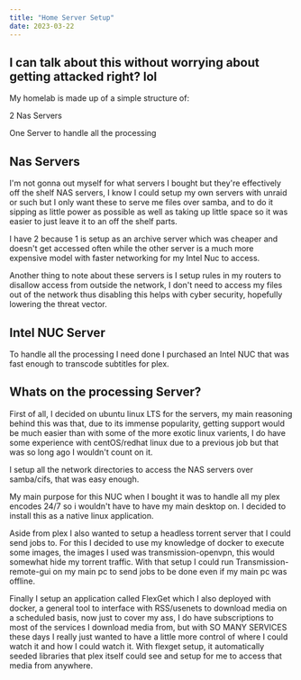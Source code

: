 ```yaml
---
title: "Home Server Setup"
date: 2023-03-22
---
```


## I can talk about this without worrying about getting attacked right? lol

My homelab is made up of a simple structure of:

2 Nas Servers

One Server to handle all the processing

## Nas Servers

I'm not gonna out myself for what servers I bought but they're effectively off the shelf NAS servers, I know I could setup my own servers with unraid or such but I only want these to serve me files over samba, and to do it sipping as little power as possible as well as taking up little space so it was easier to just leave it to an off the shelf parts.

I have 2 because 1 is setup as an archive server which was cheaper and doesn't get accessed often while the other server is a much more expensive model with faster networking for my Intel Nuc to access.

Another thing to note about these servers is I setup rules in my routers to disallow access from outside the network, I don't need to access my files out of the network thus disabling this helps with cyber security, hopefully lowering the threat vector.

## Intel NUC Server

To handle all the processing I need done I purchased an Intel NUC that was fast enough to transcode subtitles for plex.

## Whats on the processing Server?

First of all, I decided on ubuntu linux LTS for the servers, my main reasoning behind this was that, due to its immense popularity, getting support would be much easier than with some of the more exotic linux varients, I do have some experience with centOS/redhat linux due to a previous job but that was so long ago I wouldn't count on it.

I setup  all the network directories to access the NAS servers over samba/cifs, that was easy enough.

My main purpose for this NUC when I bought it was to handle all my plex encodes 24/7 so i wouldn't have to have my main desktop on. I decided to install this as a native linux application.

Aside from plex I also wanted to setup a headless torrent server that I could send jobs to. For this I decided to use my knowledge of docker to execute some images, the images I used was transmission-openvpn, this would somewhat hide my torrent traffic. With that setup I could run Transmission-remote-gui on my main pc to send jobs to be done even if my main pc was offline.

Finally I setup an application called FlexGet which I also deployed with docker, a general tool to interface with RSS/usenets to download media on a scheduled basis, now just to cover my ass, I do have subscriptions to most of the services I download media from, but with SO MANY SERVICES these days I really just wanted to have a little more control of where I could watch it and how I could watch it. With flexget setup, it automatically seeded libraries that plex itself could see and setup for me to access that media from anywhere.


